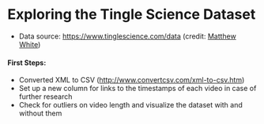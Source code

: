 # Exploring the Tingle Science Dataset

* Data source: https://www.tinglescience.com/data (credit: [Matthew White](https://www.tinglescience.com/about))

#### First Steps:

* Converted XML to CSV (http://www.convertcsv.com/xml-to-csv.htm)
* Set up a new column for links to the timestamps of each video in case of further research
* Check for outliers on video length and visualize the dataset with and without them 

